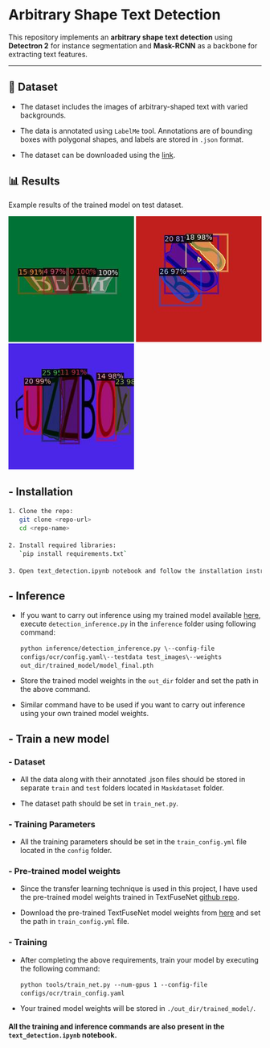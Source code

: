 # Arbitrary Shape Text Detection

This repository implements an **arbitrary shape text detection** using **Detectron 2** for instance segmentation and **Mask-RCNN** as a backbone for extracting text features. 

---

## 📁 Dataset

- The dataset includes the images of arbitrary-shaped text with varied backgrounds.

- The data is annotated using `LabelMe` tool. Annotations are of bounding boxes with polygonal shapes, and labels are stored in `.json` format.

- The dataset can be downloaded using the [link](https://drive.google.com/drive/folders/1TkSIKaYPGXj0HShb8K-Hzxc1-uCS8Bw5?usp=sharing).

## 📊 Results

Example results of the trained model on test dataset.

![Sample Detection](./results/BEAR.jpg) ![Sample Detection](./results/BUS.jpg) ![Sample Detection](./results/FUZZ.jpg)

## - Installation

```bash
1. Clone the repo:
   git clone <repo-url>
   cd <repo-name>

2. Install required libraries:
   `pip install requirements.txt`

3. Open text_detection.ipynb notebook and follow the installation instructions for the required libraries in it.
```

## - Inference

- If you want to carry out inference using my trained model available [here](https://drive.google.com/drive/folders/19IeyRXkNXc_SWeOVJLx-Jy1IskSIfcsH?usp=sharing), execute     `detection_inference.py` in the `inference` folder using following command:

  `python inference/detection_inference.py \--config-file configs/ocr/config.yaml\--testdata test_images\--weights out_dir/trained_model/model_final.pth`

- Store the trained model weights in the `out_dir` folder and set the path in the above command.

- Similar command have to be used if you want to carry out inference using your own trained model weights.

## - Train a new model

### - Dataset

- All the data along with their annotated .json files should be stored in separate `train` and `test` folders located in `Maskdataset` folder.
  
- The dataset path should be set in `train_net.py`.

### - Training Parameters

- All the training parameters should be set in the `train_config.yml` file located in the `config` folder.

### - Pre-trained model weights

- Since the transfer learning technique is used in this project, I have used the pre-trained model weights trained in TextFuseNet [github repo](https://github.com/ying09/TextFuseNet.git).

- Download the pre-trained TextFuseNet model weights from [here](https://drive.google.com/drive/folders/1CoCouevzYkbyTE0NZvFXgDFhqNMLEVfc?usp=sharing) and set the path in      `train_config.yml` file.

### - Training

- After completing the above requirements, train your model by executing the following command:

  `python tools/train_net.py --num-gpus 1 --config-file configs/ocr/train_config.yaml`

- Your trained model weights will be stored in `./out_dir/trained_model/`.

#### All the training and inference commands are also present in the `text_detection.ipynb` notebook.
